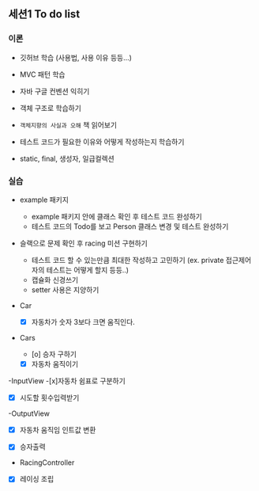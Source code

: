 ## 세션1 To do list

### 이론

- 깃허브 학습 (사용법, 사용 이유 등등...)
- MVC 패턴 학습
- 자바 구글 컨벤션 익히기
- 객체 구조로 학습하기
- `객체지향의 사실과 오해` 책 읽어보기
- 테스트 코드가 필요한 이유와 어떻게 작성하는지 학습하기

- static, final, 생성자, 일급컬렉션

### 실습

- example 패키지
    - example 패키지 안에 클래스 확인 후 테스트 코드 완성하기
    - 테스트 코드의 Todo를 보고 Person 클래스 변경 및 테스트 완성하기

- 슬랙으로 문제 확인 후 racing 미션 구현하기
    - 테스트 코드 할 수 있는만큼 최대한 작성하고 고민하기 (ex. private 접근제어자의 테스트는 어떻게 할지 등등..)
    - 캡슐화 신경쓰기
    - setter 사용은 지양하기


- Car
    - [x] 자동차가 숫자 3보다 크면 움직인다.
- Cars
    - [o] 승자 구하기
    - [x] 자동차 움직이기

-InputView
-[x]자동차 쉼표로 구분하기 
-[x] 시도할 횟수입력받기

-OutputView
-[x] 자동차 움직임 인트값 변환 
-[x] 승자출력


- RacingController
- [x] 레이싱 조립 
